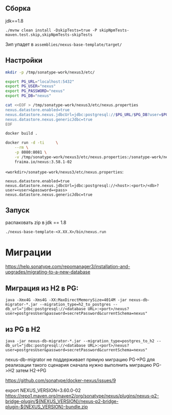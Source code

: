 ## Сборка 
jdk==1.8

```shell
./mvnw clean install -DskipTests=true -P skipNpmTests-maven.test.skip,skipNpmTests-skipTests
```

Зип упадет в `assemblies/nexus-base-template/target/`

## Настройки 


```bash
mkdir -p /tmp/sonatype-work/nexus3/etc/

export PG_URL="localhost:5432"
export PG_USER="nexus"
export PG_PASSWORD="nexus"
export PG_DB="nexus"

cat <<EOF > /tmp/sonatype-work/nexus3/etc/nexus.properties
nexus.datastore.enabled=true
nexus.datastore.nexus.jdbcUrl=jdbc:postgresql://$PG_URL/$PG_DB?user=$PG_USER&password=$PG_PASSWORD
nexus.datastore.nexus.genericJdbc=true
EOF

docker build .

docker run -d -ti     \
    --rm \
    -p 8080:8081 \
    -v /tmp/sonatype-work/nexus3/etc/nexus.properties:/sonatype-work/nexus3/etc/nexus.properties \
    fraima.io/nexus:3.58.1-02

```

`<workdir>/sonatype-work/nexus3/etc/nexus.properties`:
```properties
nexus.datastore.enabled=true
nexus.datastore.nexus.jdbcUrl=jdbc:postgresql://<host>:<port>/<db>?user=<user>&password=<pass>
nexus.datastore.nexus.genericJdbc=true
```

## Запуск 
распаковать zip в <workdir>
jdk == 1.8

```shell
./nexus-base-template-<X.XX.X>/bin/nexus.run
```

# Миграции

https://help.sonatype.com/repomanager3/installation-and-upgrades/migrating-to-a-new-database

## Миграция из H2 в PG:

```shell
java -Xmx4G -Xms4G -XX:MaxDirectMemorySize=4014M -jar nexus-db-migrator-*.jar --migration_type=h2_to_postgres --db_url="jdbc:postgresql://<database URL>:<port>/nexus?user=postgresUser&password=secretPassword&currentSchema=nexus"
```

## из PG в H2

```shell
java -jar nexus-db-migrator-*.jar --migration_type=postgres_to_h2 --db_url="jdbc:postgresql://<database URL>:<port>/nexus?user=postgresUser&password=secretPassword&currentSchema=nexus"
```

nexus-db-migrator не поддерживает прямую миграцию PG->PG 
для реализации такого сценария сначала нужно выполнить миграцию PG->H2 затем H2->PG


https://github.com/sonatype/docker-nexus/issues/9

export NEXUS_VERSION=3.60.0-02
https://repo1.maven.org/maven2/org/sonatype/nexus/plugins/nexus-p2-bridge-plugin/${NEXUS_VERSION}/nexus-p2-bridge-plugin-${NEXUS_VERSION}-bundle.zip